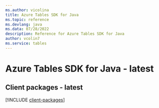 ```yaml
---
ms.author: vicolina
title: Azure Tables SDK for Java
ms.topic: reference
ms.devlang: java
ms.data: 07/28/2022
description: Reference for Azure Tables SDK for Java
author: vcolin7
ms.service: tables
---
```

# Azure Tables SDK for Java - latest

## Client packages - latest
[!INCLUDE [client-packages](tables-client-index.md)]
